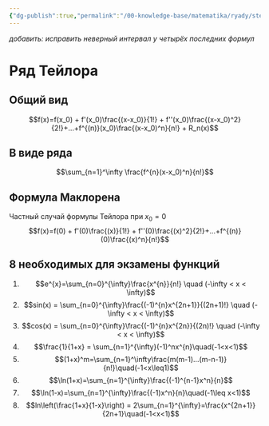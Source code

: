 ```yaml
---
{"dg-publish":true,"permalink":"/00-knowledge-base/matematika/ryady/stepennye-ryady-razlozhenie-ryada/"}
---
```


*добавить: исправить неверный интервал у четырёх последних формул*
# Ряд Тейлора

## Общий вид
$$f(x)=f(x_0) + f'(x_0)\frac{(x-x_0)}{1!} + f''(x_0)\frac{(x-x_0)^2}{2!}+...+f^{(n)}(x_0)\frac{(x-x_0)^n}{n!} + R_n(x)$$

## В виде ряда
$$\sum_{n=1}^\infty \frac{f^{n}(x-x_0)^n}{n!}$$

## Формула Маклорена 
Частный случай формулы Тейлора при $x_{0} = 0$
$$f(x)=f(0) + f'(0)\frac{(x)}{1!} + f''(0)\frac{(x)^2}{2!}+...+f^{(n)}(0)\frac{(x)^n}{n!}$$

## 8 необходимых для экзамены функций
1. $$e^{x}=\sum_{n=0}^{\infty}\frac{x^{n}}{n!} \quad (-\infty < x < \infty)$$
2. $$sin(x) = \sum_{n=0}^{\infty}\frac{(-1)^{n}x^{2n+1}}{(2n+1)!} \quad (-\infty < x < \infty)$$
3. $$cos(x) = \sum_{n=0}^{\infty}\frac{(-1)^{n}x^{2n}}{(2n)!} \quad (-\infty < x < \infty)$$
4. $$\frac{1}{1+x} = \sum_{n=1}^{\infty}(-1)^nx^{n}\quad(-1<x<1)$$ 
5. $$(1+x)^m=\sum_{n=1}^\infty\frac{m(m-1)...(m-n-1)}{n!}\quad(-1<x\leq1)$$
6. $$\ln(1+x)=\sum_{n=1}^{\infty}\frac{(-1)^{n-1}x^n}{n}$$
7. $$\ln(1-x)=\sum_{n=1}^{\infty}\frac{(-1)x^n}{n}\quad(-1\leq x<1)$$
8. $$ln\left(\frac{1+x}{1-x}\right) = 2\sum_{n=1}^{\infty}=\frac{x^{2n+1}}{2n+1}\quad(-1<x<1)$$

